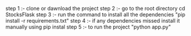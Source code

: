step 1 :- clone or dawnload the project
step 2 :- go to the root directory cd StocksFlask
step 3 :- run the command to install all the dependencies "pip install -r requirements.txt"
step 4 :- if any dependencies missed install it manually using pip instal 
step 5 :- to run the project "python app.py"
